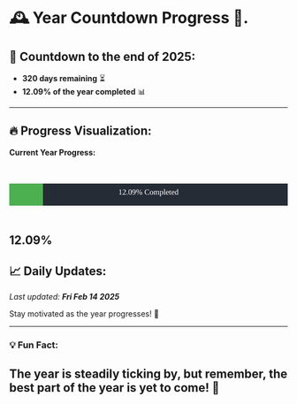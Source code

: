 
# &#x1F570; **Year Countdown Progress** &#x1F389;.

## &#x1F4C5; Countdown to the end of 2025:
- **320 days remaining** &#x23F3;
- **12.09% of the year completed** &#x1F4CA;

---

## &#x1F525; **Progress Visualization**:

**Current Year Progress:**

<br><br>
![Progress Bar](https://raw.githubusercontent.com/dayanidigv/year-countdown-progress/main/progress-bar.svg)
<br><br>

**12.09%**
---

## &#x1F4C8; **Daily Updates**:

_Last updated: **Fri Feb 14 2025**_

Stay motivated as the year progresses! &#x1F680;

--- 

### &#x1F4A1; **Fun Fact:**
The year is steadily ticking by, but remember, the best part of the year is yet to come! &#x1F31F;
---
